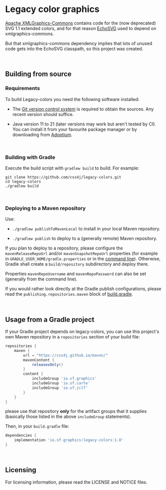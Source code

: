# Legacy color graphics

[Apache XMLGraphics-Commons](https://xmlgraphics.apache.org/commons/)
contains code for the (now deprecated) SVG 1.1 extended colors, and for that
reason [EchoSVG](https://github.com/css4j/echosvg) used to depend on
xmlgraphics-commons.

But that xmlgraphics-commons dependency implies that lots of unused code gets
into the EchoSVG classpath, so this project was created.

<br/>

## Building from source

### Requirements

To build Legacy-colors you need the following software installed:

- The [Git version control system](https://git-scm.com/downloads) is required to
obtain the sources. Any recent version should suffice.

- Java version 11 to 21 (later versions may work but aren't tested by CI). You can install
it from your favourite package manager or by downloading from [Adoptium](https://adoptium.net/).

<br/>

### Building with Gradle

Execute the build script with `gradlew build` to build. For example:

```shell
git clone https://github.com/css4j/legacy-colors.git
cd legacy-colors
./gradlew build
```

<br/>

### Deploying to a Maven repository

Use:

- `./gradlew publishToMavenLocal` to install in your local Maven repository.

- `./gradlew publish` to deploy to a (generally remote) Maven repository.

If you plan to deploy to a repository, please configure the `mavenReleaseRepoUrl`
and/or `mavenSnapshotRepoUrl` properties (for example in
`GRADLE_USER_HOME/gradle.properties` or in the [command line](https://docs.gradle.org/current/userguide/build_environment.html#sec:project_properties)).
Otherwise, Gradle shall create a `build/repository` subdirectory and deploy there.

Properties `mavenRepoUsername` and `mavenRepoPassword` can also be set (generally
from the command line).

If you would rather look directly at the Gradle publish configurations, please
read the `publishing.repositories.maven` block of
[build.gradle](https://github.com/css4j/legacy-colors/blob/master/build.gradle).

<br/>

## Usage from a Gradle project

If your Gradle project depends on legacy-colors, you can use this project's own Maven
repository in a `repositories` section of your build file:
```groovy
repositories {
    maven {
        url = "https://css4j.github.io/maven/"
        mavenContent {
            releasesOnly()
        }
        content {
            includeGroup 'io.sf.graphics'
            includeGroup 'io.sf.carte'
            includeGroup 'io.sf.jclf'
        }
    }
}
```
please use that repository **only** for the artifact groups that it supplies
(basically those listed in the above `includeGroup` statements).

Then, in your `build.gradle` file:
```groovy
dependencies {
    implementation 'io.sf.graphics:legacy-colors:1.0'
}
```

<br/>

##  Licensing

 For licensing information, please read the LICENSE and NOTICE files.
